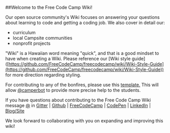 ##Welcome to the Free Code Camp Wiki!

Our open source community's Wiki focuses on answering your questions about learning to code and getting a coding job. We also cover in detail our:
- curriculum
- local Campsite communities
- nonprofit projects

"Wiki" is a Hawaiian word meaning "quick", and that is a good mindset to have when creating a Wiki. Please reference our [Wiki style guide] ([https://github.com/FreeCodeCamp/freecodecamp/wiki/Wiki-Style-Guide](https://github.com/FreeCodeCamp/freecodecamp/wiki/Wiki-Style-Guide)) for more direction regarding styling.

For contributing to any of the bonfires, please use this [template.](https://github.com/FreeCodeCamp/FreeCodeCamp/wiki/Bonfire-Wiki-Template) This will allow [@camperbot](https://github.com/camperbot) to provide more precise help to the students.

If you have questions about contributing to the Free Code Camp Wiki message [@](https://gitter.im/) in [Gitter](https://github.com/FreeCodeCamp/freecodecamp/wiki/Gitter)  | [Github](https://github.com/) | [FreeCodeCamp](http://www.freecodecamp.com/) | [CodePen](http://codepen.io/) | [LinkedIn](https://www.linkedin.com/in) | [Blog/Site](#)

We look forward to collaborating with you on expanding and improving this wiki!

